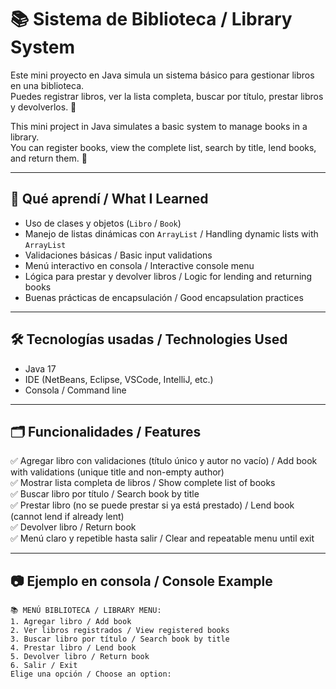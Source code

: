 # 📚 Sistema de Biblioteca / Library System

Este mini proyecto en Java simula un sistema básico para gestionar libros en una biblioteca.  
Puedes registrar libros, ver la lista completa, buscar por título, prestar libros y devolverlos. 🚀

This mini project in Java simulates a basic system to manage books in a library.  
You can register books, view the complete list, search by title, lend books, and return them. 🚀

---

## 🧠 Qué aprendí / What I Learned

- Uso de clases y objetos (`Libro` / `Book`)  
- Manejo de listas dinámicas con `ArrayList` / Handling dynamic lists with `ArrayList`  
- Validaciones básicas / Basic input validations  
- Menú interactivo en consola / Interactive console menu  
- Lógica para prestar y devolver libros / Logic for lending and returning books  
- Buenas prácticas de encapsulación / Good encapsulation practices

---

## 🛠️ Tecnologías usadas / Technologies Used

- Java 17  
- IDE (NetBeans, Eclipse, VSCode, IntelliJ, etc.)  
- Consola / Command line

---

## 🗂️ Funcionalidades / Features

✅ Agregar libro con validaciones (título único y autor no vacío) / Add book with validations (unique title and non-empty author)  
✅ Mostrar lista completa de libros / Show complete list of books  
✅ Buscar libro por título / Search book by title  
✅ Prestar libro (no se puede prestar si ya está prestado) / Lend book (cannot lend if already lent)  
✅ Devolver libro / Return book  
✅ Menú claro y repetible hasta salir / Clear and repeatable menu until exit

---

## 📷 Ejemplo en consola / Console Example

```text
📚 MENÚ BIBLIOTECA / LIBRARY MENU:
1. Agregar libro / Add book
2. Ver libros registrados / View registered books
3. Buscar libro por título / Search book by title
4. Prestar libro / Lend book
5. Devolver libro / Return book
6. Salir / Exit
Elige una opción / Choose an option:
